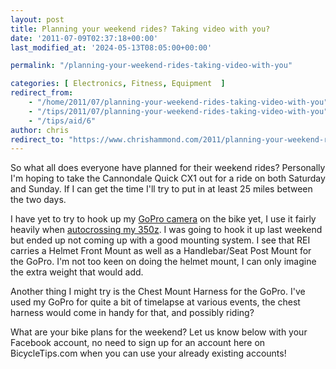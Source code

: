 ```yaml
---
layout: post
title: Planning your weekend rides? Taking video with you?
date: '2011-07-09T02:37:18+00:00'
last_modified_at: '2024-05-13T08:05:00+00:00'

permalink: "/planning-your-weekend-rides-taking-video-with-you"

categories: [ Electronics, Fitness, Equipment  ]
redirect_from: 
    - "/home/2011/07/planning-your-weekend-rides-taking-video-with-you"
    - "/tips/2011/07/planning-your-weekend-rides-taking-video-with-you"
    - "/tips/aid/6"
author: chris
redirect_to: "https://www.chrishammond.com/2011/planning-your-weekend-rides-taking-video-with-you"
---
```

So what all does everyone have planned for their weekend rides? Personally I'm hoping to take the Cannondale Quick CX1 out for a ride on both Saturday and Sunday. If I can get the time I'll try to put in at least 25 miles between the two days.

I have yet to try to hook up my [GoPro camera](https://amzn.to/4dzpxtP) on the bike yet, I use it fairly heavily when [autocrossing my 350z](https://www.autocrossblog.com/category/350z). I was going to hook it up last weekend but ended up not coming up with a good mounting system. I see that REI carries a Helmet Front Mount as well as a Handlebar/Seat Post Mount for the GoPro. I'm not too keen on doing the helmet mount, I can only imagine the extra weight that would add.

Another thing I might try is the Chest Mount Harness for the GoPro. I've used my GoPro for quite a bit of timelapse at various events, the chest harness would come in handy for that, and possibly riding?

What are your bike plans for the weekend? Let us know below with your Facebook account, no need to sign up for an account here on BicycleTips.com when you can use your already existing accounts!

